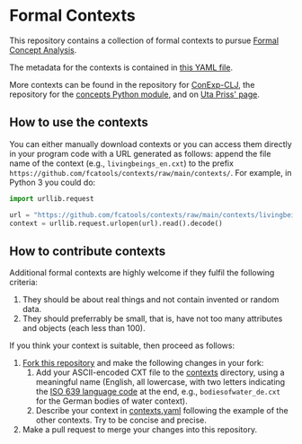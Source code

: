 # Formal Contexts

This repository contains a collection of formal contexts to pursue
[Formal Concept Analysis](https://upriss.github.io/fca/fca.html).

The metadata for the contexts is contained in [this YAML file](contexts.yaml).

More contexts can be found in the repository for
[ConExp-CLJ](https://github.com/tomhanika/conexp-clj/tree/dev/testing-data),
the repository for the [concepts Python
module](https://github.com/xflr6/concepts/tree/master/examples), and
on [Uta Priss' page](https://upriss.github.io/fca/examples.html).

## How to use the contexts

You can either manually download contexts or you can access them
directly in your program code with a URL generated as follows: append
the file name of the context (e.g., `livingbeings_en.cxt`) to the
prefix `https://github.com/fcatools/contexts/raw/main/contexts/`. For
example, in Python 3 you could do:

```python
import urllib.request

url = "https://github.com/fcatools/contexts/raw/main/contexts/livingbeings_en.cxt"
context = urllib.request.urlopen(url).read().decode()
```

## How to contribute contexts

Additional formal contexts are highly welcome if they fulfil the
following criteria:

1. They should be about real things and not contain invented or random
   data.
2. They should preferrably be small, that is, have not too many
   attributes and objects (each less than 100).

If you think your context is suitable, then proceed as follows:

1. [Fork this repository](/fcatools/contexts/fork) and make the
   following changes in your fork:
   1. Add your ASCII-encoded CXT file to the [contexts](contexts)
      directory, using a meaningful name (English, all lowercase, with
      two letters indicating the [ISO 639 language
      code](https://en.wikipedia.org/wiki/List_of_ISO_639_language_codes)
      at the end, e.g., `bodiesofwater_de.cxt` for the German bodies
      of water context).
   2. Describe your context in [contexts.yaml](contexts.yaml) following
      the example of the other contexts. Try to be concise and precise.
2. Make a pull request to merge your changes into this repository.
